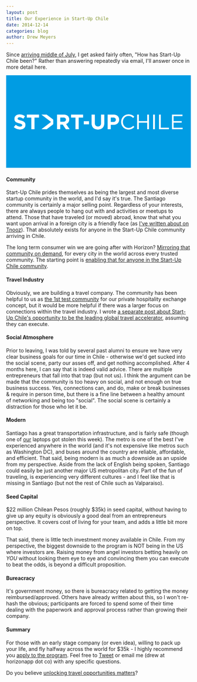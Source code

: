 ```yaml
---
layout: post
title: Our Experience in Start-Up Chile
date: 2014-12-14
categories: blog
author: Drew Meyers
---
```

Since [arriving middle of July](http://www.horizonapp.co/blog/startup-chile-journey-gen-10/), I get asked fairly often, "How has Start-Up Chile been?" Rather than answering repeatedly via email, I'll answer once in more detail here.

![](/assets/2014-07-07-startup-chile-journey-gen-10-sup-logo.png)

#### Community ####

Start-Up Chile prides themselves as being the largest and most diverse startup community in the world, and I'd say it's true. The Santiago community is certainly a major selling point. Regardless of your interests, there are always people to hang out with and activities or meetups to attend. Those that have traveled (or moved) abroad, know that what you want upon arrival in a foreign city is a friendly face (as [I've written about on Tnooz](http://www.tnooz.com/article/can-we-get-to-the-holy-grail-of-travel/)). That absolutely exists for anyone in the Start-Up Chile community arriving in Chile. 

The long term consumer win we are going after with Horizon? [Mirroring that community on demand](http://www.horizonapp.co/blog/what-horizon-dream/), for every city in the world across every trusted community. The starting point is [enabling that for anyone in the Start-Up Chile community](http://www.horizonapp.co/startup-chile).

#### Travel Industry ####

Obviously, we are building a travel company. The community has been helpful to us as [the 1st test community](http://www.horizonapp.co/startup-chile) for our private hospitality exchange concept, but it would be more helpful if there was a larger focus on connections within the travel industry. I wrote [a separate post about Start-Up Chile's opportunity to be the leading global travel accelerator](http://www.horizonapp.co/blog/Start-Up-Chile-leading-travel-incubator-world/), assuming they can execute.

#### Social Atmosphere ####

Prior to leaving, I was told by several past alumni to ensure we have very clear business goals for our time in Chile - otherwise we'd get sucked into the social scene, party our asses off, and get nothing accomplished. After 4 months here, I can say that is indeed valid advice. There are multiple entrepreneurs that fall into that trap (but not us). I think the argument can be made that the community is too heavy on social, and not enough on true business success. Yes, connections can, and do, make or break businesses & require in person time, but there is a fine line between a healthy amount of networking and being too "social". The social scene is certainly a distraction for those who let it be.

#### Modern ####

Santiago has a great transportation infrastructure, and is fairly safe (though one of [our](http://www.horizonapp.co/team) laptops got stolen this week). The metro is one of the best I've experienced anywhere in the world (and it's not expensive like metros such as Washington DC), and buses around the country are reliable, affordable, and efficient. That said, being modern is as much a downside as an upside from my perspective. Aside from the lack of English being spoken, Santiago could easily be just another major US metropolitan city. Part of the fun of traveling, is experiencing very different cultures - and I feel like that is missing in Santiago (but not the rest of Chile such as Valparaiso).

#### Seed Capital ####

$22 million Chilean Pesos (roughly $35k) in seed capital, without having to give up any equity is obviously a good deal from an entrepreneurs perspective. It covers cost of living for your team, and adds a little bit more on top.

That said, there is little tech investment money available in Chile. From my perspective, the biggest downside to the program is NOT being in the US where investors are. Raising money from angel investors betting heavily on <em>YOU</em> without looking them eye to eye and convincing them you can execute to beat the odds, is beyond a difficult proposition. 

#### Bureacracy ####

It's government money, so there is bureacracy related to getting the money reimbursed/approved. Others have already written about this, so I won't re-hash the obvious; participants are forced to spend some of their time dealing with the paperwork and approval process rather than growing their company.

#### Summary ####

For those with an early stage company (or even idea), willing to pack up your life, and fly halfway across the world for $35k - I highly recommend you [apply to the program](http://www.startupchile.org/application-process-not-open-yet/). Feel free to [Tweet](http://www.twitter.com/drewmeyers/) or email me (drew at horizonapp dot co) with any specific questions.

Do you believe [unlocking travel opportunities matters](http://www.horizonapp.co/blog/why-increasing-global-travel-opportunities-matters/)?